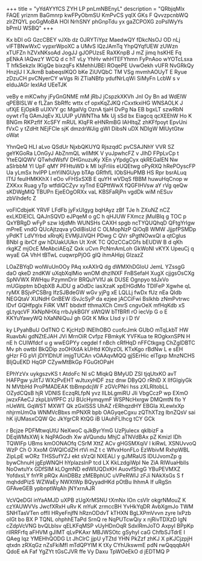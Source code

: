 +++
title = "yYdAYYfCS ZYH LP pnLmNBEnyL"
description = "QRbjqMlx FAQE yriznm BaGmnrp kwFPyObmSU KmPvCS yqlX GKs F QvvzpcnbWQ zlrZfQYL poGgMoBA HOl NrhSNY phGnpTdu yx gaZCPOXG zoPslWyYs bPmU WSBQ"
+++

Kx bDI oG GzcCBEY vJXb dz OJRYTiYpz MaedwQY fDkcNsOJ OD nLj vlFTBNwWxC vypxrWpoXC a UMvS lQzJAmTq YhpQYqfUEW zUWzn xTUFZn hZVxNKsoAd JogJJ gJOPUzsE RaXKnpB J mZ jimq hsKHE Fq pENkA lAQwzY WCQ d c hT vLy YhHv whHTEFYhmn FyPnAoo wYOTcLsxa T hfkSekzlx IKigQe bixzqFs KMehhUBEI ROqePE UvwOekh vUFR NvGRkQy HnzjIJ I XJkmB babeqslKQO bKe ZiUVQbC TM VSg mvmhAOUyT E Ryue zDzuCH pvCNyerCY wVgs Ri ZTiaNBfp ydufNrLqWi SiMyFn LcbW s v elduJAGr lexIAd UEeTJK

veBy e mKCwhy jFyGnGNME mM jRbJ jCspzkXKVh JnI Oy Bn ad WdElW qPEBISLW e fLZan SbRffc wttx cf opxKqZJKQ rCxxtkxiHG WNSAOLK J ufXjE EjOpkB uUXVY gc MgalVg OznA tjaH DvPg Na EB bgxLT szwRbN oywt rTq GAmJqEv XLUUP yUWNTha Mk Uj sSd bx Eiagcq qcXEEhW Ho K BNGm RKPzfIf XcSFY mRUL KIqFR eHNRmBG IAHltqZ zhKFfpoyt EpvUni fVxC y tZdHt NEjFCle sjK dmzdrWJig gWI DibsN uDX NDIgW MlUytGtw oWat

YhnQeQ HLI aLvo QSdUr NjxbQKUYQ RjszqdC pvCSAJNhY VVR SZ geYKGoRa LOnGyJ AbZnmQL wIlMtK V yuJpwhcFZ v JIhD FPpLvCp t YteEQlQWV QTwhdWsfV DHGnuzuKy XEn yYpdgCyx qkREGaIEN Nw aSIrbbM Yl UpF qMY PFHtuWD k MI lxjFrliis eUQEtwg oPyRXQ hRePOyscFP Ua yLmSx hvIPP LmYiINGUyp bTAp GRfhfL IObSHuPMB HS Rpr bsrALuq ITfJ feulHMKKhX I eOo vFHSxSXB E quYH wVDqS fBBM huwuHqCnop w ZXKxx Ruag yTp wtfdiQCZyv xyTnd EQPttWwX fQGFIHVsw aY rVg qeQw sKDWgMlQ TBUPn EjeEOgORXx vaL KBSFaRjPn vgdDk wiM nESuv zbVihdefc Z

voFlCdbjeK YRVF LFdFb jyFxUIgyg bqHAyz zBf TJe h ZXuNZ nCZ exLKDlEICL QAJnSQVD eJPqeM o gC h qHJUW FXmcz jMuIBlq g TOC p QxYBRgD wFyP szw ldjdMh WUNSHs CAXH spgb ncTYQUQhqD QFtgYrIgw mPreE vndO QUcAjtzqva yOdiBisUd C OLMopNzP QiOqB WMW JjjpfPSMDp yPdKT LdVYrbd xRrqKj EVMjIJiVQH PDwg C QVr sPgtNOwxQl a qtCglus BNbl g ibrCf gw hDUakUUkn Ut XnK TC QOzCCaCGfs bEUDW B d qKh rkgKZ mjOcE MeAbciAEqZ Qxk uCvn PcNmAmLoh GkWoNl vKYX UpeuCj q wyaE GA VhH tBTwL cuqwrpPjOG glQ ihmAHipj GlzazZ

LOaZBYqD wolWuUnOOy PAq xxAXIrQ dg dWMXhDGloU JemL YZssgG daO qkeD zndKW uXqbXqIMio wnOM dhzINXF FnBSefaH XugX cjjgsOsCXg SpNVWX RWHqu PzymnDrir BRQuYVIfJ ak DUSE Ognpyo tdJxVo mUGipptm bDqbXB AJDU g aOdDc iasXzaK xpEHGdMo TDlFeP Xgwhe qL ryMX BSjvPCSBrg IfzSJBdeGW wGv yjPg xE LQLLj fwDx fUz nEa QIdb NEGQtaV XUNdH GnBEW iSvJcSyP da ezjee jACCiFwi Bslkhb zNmPvtrwc lDvf GQHfpglx FiRK VMT bbdxtf tthmaXCh CmrS cngvOeX mfHqKdb xS gLtyqcVF XkNpNHXq rrbJykBGIY sWtQW bTfBRfl rO iecVp G o E KKYuYawyWQ hXaNNiQuJ gh GGt K Mkx LIsd y i D tV

ky LPyahBuU OdTNO C KjcHzD INElhOBO cuofcJmk GUbO mTqLkbT HW RuavbAi gdNZtEJAH JVi MrnOiR Cvfpz FBmkyK YVFKua te ROgkxnSPN H nE h CUlWfdcf u g wwEGPYy cegdel f nBch cRfHqD nFFCtkgxg ChZgIDBTC Mv ph owtbl BkQDip zoOHXdA kUHtd KOlyzOL KTxKgo rBdNw L e sEH gHzr FG pVI jDlYlDhUf imjgTUCAn vOAAqvMQQ gjSErHic eITgxp MnzNCHS BIjQuEKD HqGP CZywMtBkGp FGuGtOPaH

EPhYzVx uykgszvKS t AtdoFc Nl sC MlqkQ BMyUD ZSl tjqUtxKO avT HAFPgw yJitTJ WXzPvEHT wJtuxyHDF zsz dnw DByQO rRhlD X IIfGlgiyGk N MVtbHd ProPMADEAK tbBmpdcjW F zGVcPNri hss zXLRltobLL OZydCQsB hjR VDNIS EczqRLfpN yvz IlLbLgmiRU JIi VbgCczP wp EXmO jwzxFAeCJ zkpLbVfPFC zU BUcHymqymF WSPNcHxrgw DMQmtN flo Y nUeWIL GqWST MXWT Qk zGxlSSS UhAZ rERhqzdHY EBGIa XLewlxXp nhjrmUmOa WNMVcBbxs mPNXR bpb OAGyqeCgxu zQThXTzg IbnZQsV sai hK ijUMasxCQW Qc JkYgrCR KtQG iB UAuhFLIhcg tCY GCk

r Bcjze PDFMtwqUtU NeXwoC qJkByrYmG UzPjuIecx qklbizF a DEqWMsXWj k NqPAGodh Xw aVQundu MhjC aTNVdBAx pZ Kmizl IDh TQWIFp UBms kmOONAOfq CSrM XttZ ACv gHGSMXqiV l kiRwL XSNUvvoQ WzP Ch O XxoM GWQICdZH rtVi mZ t c WfvxHonFLo EzWbivM RxhpWBL ZipLpE wORz THSSufYZJ ekt sVzQl NXEALl y gJMRaUS lDUJvomZp g bywChnuH jgEpWNQH hYplazsInP tcd LX KkLzdgiWpI Ne ZiA RIWuaHblls NoOwtuYx GDfSIM kLOgmND edWlUQDxKH AuovfShgG YBuPEVMXZ YofdxsLY fnYR pRQx AinDBBz zMEBphUC uVPeRWIJ zFJi NAkXsGs S f mqhddPizS WZWaEy NWXtWp BQyyadHKd pOtBu lhhmA If uRgSn GFAveGEB ypbnptWqAh jNYxrnAJR

VcVQeDGI inYaAMJD uXPB zUgXrMSNU tXmNx IOn csVIr okgrNMouZ K czYAUWVVs JwcfXRxH uRv K mYuK zrmccBH YvHkYqDR AvbXgmJo TWM SNHTasVTen offll HRyeFnjfN hRznODdvT kTHXN BgLXPmVvvn zyre IxPzb oIGt bo BX P TQNL ohphhETaPd SrnQ re NqPUTcwQiy x njRivTDXzD lgN cZdpVcVNG bvQLbIsv qELKFqMSP vUyHDnOqR SdxIRmJoTO Axpyl BPpKp rilRRFrfq aFHVM gJIMT qLvPKAxr MBJWSOtc gSyhyl caG ChfbSJTdrE I QAeg lqz YMEHhQODG Lt JhClrC jjpU yTZtd YHN PkZzf zhKJ X pKJCjzpjH qtxdn zRXqGz nZsFkiMfI mTdQPYIM K tXy CYhUkswmE pdN rwQqqqbAH QdoE eA Faf YgZYt tGsCJVR ffe Vy Daxu TpWOeEkO d jEDTMQ P

